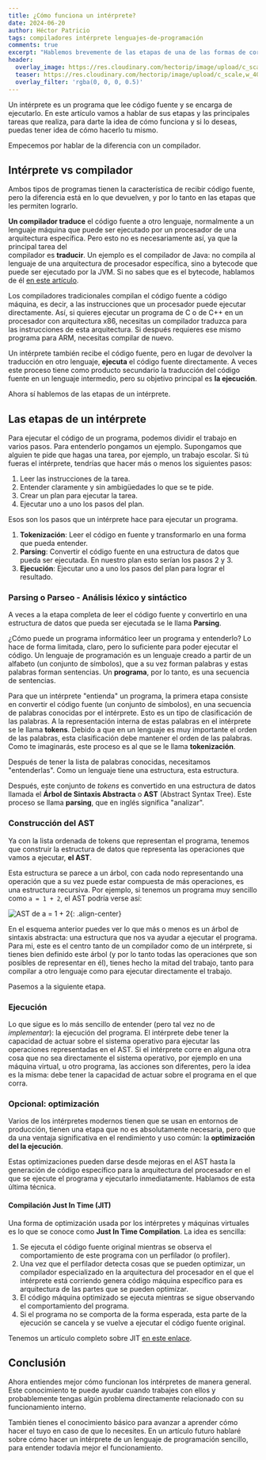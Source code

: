 ```yaml
---
title: ¿Cómo funciona un intérprete?
date: 2024-06-20
author: Héctor Patricio
tags: compiladores intérprete lenguajes-de-programación
comments: true
excerpt: "Hablemos brevemente de las etapas de una de las formas de correr tu código: un intérprete."
header:
  overlay_image: https://res.cloudinary.com/hectorip/image/upload/c_scale,w_1400/v1721878999/daniele-levis-pelusi-FLEZ4rYjP0w-unsplash_auzjkk.jpg
  teaser: https://res.cloudinary.com/hectorip/image/upload/c_scale,w_400/v1721878999/daniele-levis-pelusi-FLEZ4rYjP0w-unsplash_auzjkk.jpg
  overlay_filter: 'rgba(0, 0, 0, 0.5)'
---
```


Un intérprete es un programa que lee código fuente y se encarga de
ejecutarlo. En este artículo vamos a hablar de sus etapas y las principales
tareas que realiza, para darte la idea de cómo funciona y si lo deseas, puedas
tener idea de cómo hacerlo tu mismo.

Empecemos por hablar de la diferencia con un compilador.

## Intérprete vs compilador

Ambos tipos de programas tienen la característica de recibir
código fuente, pero la diferencia está en lo que devuelven, y por lo tanto
en las etapas que les permiten lograrlo.

**Un compilador traduce** el código fuente a otro lenguaje, normalmente a un
lenguaje máquina que puede ser ejecutado por un procesador de una arquitectura
específica. Pero esto no es necesariamente así, ya que la principal tarea del  
compilador es **traducir**. Un ejemplo es el compilador de Java:
no compila al lenguaje de una arquitectura de procesador específica, sino a
bytecode que puede ser ejecutado por la JVM. Si no sabes que es el bytecode,
hablamos de él [en este artículo](/2023/01/22/entendiendo-el-bytecode.html).

Los compiladores tradicionales compilan el código fuente a código máquina,
es decir, a las instrucciones que un procesador puede ejecutar directamente. Así,
si quieres ejecutar un programa de C o de C++ en un procesador con arquitectura
x86, necesitas un compilador traduzca para las instrucciones de esta arquitectura.
Si después requieres ese mismo programa para ARM, necesitas compilar de nuevo.

Un intérprete también recibe el código fuente, pero en lugar de devolver la
traducción en otro lenguaje, **ejecuta** el código fuente directamente. A veces
este proceso tiene como producto secundario la traducción del código fuente
en un lenguaje intermedio, pero su objetivo principal es **la ejecución**.

Ahora sí hablemos de las etapas de un intérprete.

## Las etapas de un intérprete

Para ejecutar el código de un programa, podemos dividir el trabajo en varios
pasos. Para entenderlo pongamos un ejemplo. Supongamos que alguien te pide
que hagas una tarea, por ejemplo, un trabajo escolar. Si tú fueras el intérprete,
tendrías que hacer más o menos los siguientes pasos:

1. Leer las instrucciones de la tarea.
2. Entender claramente y sin ambigüedades lo que se te pide.
3. Crear un plan para ejecutar la tarea.
4. Ejecutar uno a uno los pasos del plan.

Esos son los pasos que un intérprete hace para ejecutar un programa.

1. **Tokenización**: Leer el código en fuente y transformarlo en una forma
que pueda entender.
2. **Parsing**: Convertir el código fuente en una estructura de datos que pueda
ser ejecutada. En nuestro plan esto serían los pasos 2 y 3.
3. **Ejecución**: Ejecutar uno a uno los pasos del plan para lograr el resultado.

### Parsing o Parseo - Análisis léxico y sintáctico

A veces a la etapa completa de leer el código fuente y convertirlo en una
estructura de datos que pueda ser ejecutada se le llama **Parsing**.

¿Cómo puede un programa informático leer un programa y entenderlo? Lo hace de forma
limitada, claro, pero lo suficiente para poder ejecutar el código. Un lenguaje
de programación es un lenguaje creado a partir de un alfabeto (un conjunto de símbolos),
que a su vez forman palabras y estas palabras forman sentencias. Un **programa**, por
lo tanto, es una secuencia de sentencias.

Para que un intérprete "entienda" un programa, la primera etapa consiste en
convertir el código fuente (un conjunto de símbolos), en una secuencia de
palabras conocidas por el intérprete. Esto es un tipo de clasificación de
las palabras. A la representación interna de estas palabras en el intérprete
se le llama **tokens**. Debido a que en un lenguaje es muy importante el orden
de las palabras, esta clasificación debe mantener el orden de las palabras. Como te
imaginarás, este proceso es al que se le llama **tokenización**.

Después de tener la lista de palabras conocidas, necesitamos "entenderlas". Como un
lenguaje tiene una estructura, esta estructura.

Después, este conjunto de _tokens_ es convertido en una estructura de datos
llamada el **Árbol de Sintaxis Abstracta** o **AST** (Abstract Syntax Tree). Este
proceso se llama **parsing**, que en inglés significa "analizar".

### Construcción del AST

Ya con la lista ordenada de tokens que representan el programa, tenemos que construir la
estructura de datos que representa las operaciones que vamos a ejecutar, **el
AST**.

Esta estructura se parece a un árbol, con cada nodo representando una operación
que a su vez puede estar compuesta de más operaciones, es una
estructura recursiva. Por ejemplo, si tenemos un programa muy sencillo como
`a = 1 + 2`, el AST podría verse así:

![AST de a = 1 + 2](https://res.cloudinary.com/hectorip/image/upload/c_scale,q_69,w_600/v1727416535/Screenshot_2024-09-26_at_23.54.41_spehcz.png){: .align-center}

En el esquema anterior puedes ver lo que más o menos es un árbol de sintaxis abstracta:
una estructura que nos va ayudar a ejecutar el programa. Para mi, este es el centro
tanto de un compilador como de un intérprete, si tienes bien definido este árbol (y por
lo tanto todas las operaciones que son posibles de representar en él), tienes hecho
la mitad del trabajo, tanto para compilar a otro lenguaje como para ejecutar
directamente el trabajo.

Pasemos a la siguiente etapa.

### Ejecución

Lo que sigue es lo más sencillo de entender (pero tal vez no de _implementar_): la ejecución
del programa. El intérprete debe tener la capacidad de actuar sobre el sistema operativo para
ejecutar las operaciones representadas en el AST. Si el intérprete corre
en alguna otra cosa que no sea directamente el sistema operativo, por ejemplo
en una máquina virtual, u otro programa, las acciones son diferentes, pero la
idea es la misma: debe tener la capacidad de actuar sobre el programa en el que corra.

### Opcional: optimización

Varios de los intérpretes modernos tienen que se usan en entornos de producción, tienen
una etapa que no es absolutamente necesaria, pero que da una ventaja significativa en el
rendimiento y uso común: la **optimización del la ejecución**.

Estas optimizaciones pueden darse desde mejoras en el AST hasta la generación de código
específico para la arquitectura del procesador en el que se ejecute el programa y ejecutarlo
inmediatamente. Hablamos de esta última técnica.

#### Compilación Just In Time (JIT)

Una forma de optimización usada por los intérpretes y máquinas virtuales es lo
que se conoce como **Just In Time Compilation**. La idea es sencilla:

1. Se ejecuta el código fuente original mientras se observa el comportamiento de 
este programa con un perfilador (o profiler).
2. Una vez que el perfilador detecta cosas que se pueden optimizar, un compilador
especializado en la arquitectura del procesador en el que el intérprete está
corriendo genera código máquina específico para es arquitectura de las partes
que se pueden optimizar.
3. El código máquina optimizado se ejecuta mientras se sigue observando el
comportamiento del programa.
4. Si el programa no se comporta de la forma esperada, esta parte de la ejecución
se cancela y se vuelve a ejecutar el código fuente original.

Tenemos un artículo completo sobre JIT [en este enlace](2023/01/18/compilacion-just-in-time-que-es.html).

## Conclusión

Ahora entiendes mejor cómo funcionan los intérpretes de manera general. Este
conocimiento te puede ayudar cuando trabajes con ellos y probablemente tengas
algún problema directamente relacionado con su funcionamiento interno.

También tienes el conocimiento básico para avanzar a aprender cómo hacer el tuyo
en caso de que lo necesites. En un artículo futuro hablaré sobre cómo hacer un intérprete
de un lenguaje de programación sencillo, para entender todavía mejor el funcionamiento.
